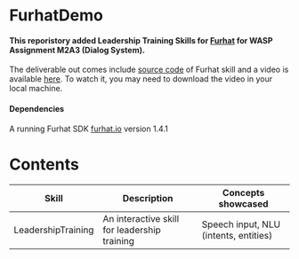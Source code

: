 # FurhatDemo
#### This reporistory added Leadership Training Skills for [Furhat](http://www.furhatrobotics.com/) for WASP Assignment M2A3 (Dialog System).
The deliverable out comes include [source code](https://github.com/SophieHYe/FurhatDemo/tree/master/LeadershipTraining) of Furhat skill and a video is available [here](https://github.com/SophieHYe/FurhatDemo/blob/master/furhat-instant-feedback-demo.mov). To watch it, you may need to download the video in your local machine.
#### Dependencies
A running Furhat SDK [furhat.io](https://furhat.io/) version 1.4.1

# Contents

Skill                 | Description                                 | Concepts showcased
----------------------|---------------------------------------------|------------------------------------------------------
LeadershipTraining | An interactive skill for leadership training | Speech input, NLU (intents, entities)
